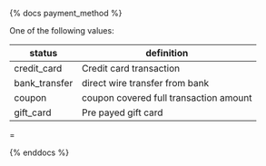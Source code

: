 {% docs payment_method %}
	
One of the following values: 

| status         | definition                                       |
|----------------|--------------------------------------------------|
| credit_card    | Credit card transaction                          |
| bank_transfer  | direct wire transfer from bank                   |
| coupon         | coupon covered full transaction amount           |
| gift_card      | Pre payed gift card                              |
=


{% enddocs %}